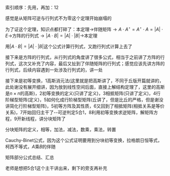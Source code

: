 索引顺序：先用，再加：12

感觉是从矩阵可逆与行列式不为零这个定理开始崩塌的

为了证这个定理，知识点都打碎了：本定理$\to$伴随矩阵$\to A\cdot A^\star=A^\star\cdot A=|A|\cdot E\to$方阵的行列式$\to|A\cdot B|=|A|\cdot|B|\to$本定理



用$|A\cdot B|=|A|\cdot|B|$这个公式计算行列式，又跑行列式计算上去了



接下来是方阵的行列式，从行列式的角度讲了很多公式，相当于之前讲了方阵的行列式，这次又补充了内容，最后又扯到了伴随矩阵的行列式；感觉应该先讲方阵的行列式，后续内容遇到一处涉及行列式的，讲一处



接下来是初等变换，1高斯消元法(这里就是把高斯讲了，不同于丘版开篇就讲的，此处谢没有展开细讲，因为放到线性空间后面，直接上解结构定理了，这里的高斯是$n\times n$的高斯)，2初等变换的定义(只讲了定义)，3相抵矩阵(只讲了定义)，4行阶梯型矩阵(定义)，5如何化成行阶梯型矩阵(丘讲了，但是比丘的严格，但是谢没讲简化行阶梯型矩阵)，5初等方阵及其性质，6又回到了相抵矩阵(相抵关系是等价关系)，7开始回归主干了--可逆判定5合1，8利用初等变换求逆矩阵，解矩阵方程，9开新线程，讲分块矩阵了



分块矩阵的定义，相等，加法，减法，数乘，乘法，转置



Cauchy-Binet公式，因为这个公式证明要用到分块初等变换，拉格朗日恒等式，柯西不等式，$A$乘$B$的伴随



矩阵部分公式总结、汇总



老师是想把5合1这个主干讲出来，剩下的旁支再补充

